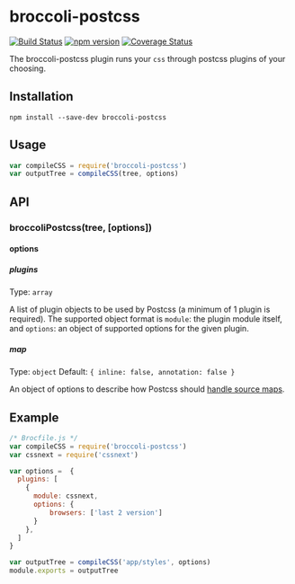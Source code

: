 # broccoli-postcss

[![Build Status](https://travis-ci.org/jeffjewiss/broccoli-postcss.svg?branch=master)](https://travis-ci.org/jeffjewiss/broccoli-postcss)
[![npm version](https://badge.fury.io/js/broccoli-postcss.svg)](http://badge.fury.io/js/broccoli-postcss)
[![Coverage Status](https://coveralls.io/repos/github/jeffjewiss/broccoli-postcss/badge.svg?branch=master)](https://coveralls.io/github/jeffjewiss/broccoli-postcss?branch=master)

The broccoli-postcss plugin runs your `css` through postcss plugins of your choosing.

## Installation

```shell
npm install --save-dev broccoli-postcss
```

## Usage

```javascript
var compileCSS = require('broccoli-postcss')
var outputTree = compileCSS(tree, options)
```

## API

### broccoliPostcss(tree, [options])

#### options

##### plugins

Type: `array`

A list of plugin objects to be used by Postcss (a minimum of 1 plugin is required). The supported object format is `module`: the plugin module itself, and `options`: an object of supported options for the given plugin.

##### map

Type: `object`
Default: `{ inline: false, annotation: false }`

An object of options to describe how Postcss should [handle source maps](https://github.com/postcss/postcss#source-map).


## Example

```javascript
/* Brocfile.js */
var compileCSS = require('broccoli-postcss')
var cssnext = require('cssnext')

var options =  {
  plugins: [
    {
      module: cssnext,
      options: {
          browsers: ['last 2 version']
      }
    },
  ]
}

var outputTree = compileCSS('app/styles', options)
module.exports = outputTree
```
